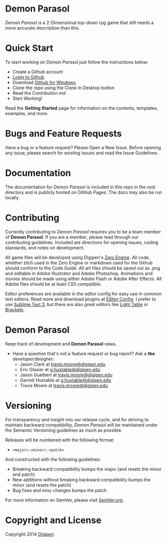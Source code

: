 <h1>Demon Parasol</h1>
<em>Demon Parasol</em> is a 2-Dimensional top-down rpg game that still needs a more accurate description than this.</p>

<h1>Quick Start</h1>
<p>To start working on <em>Demon Parasol</em> just follow the instructions below:
<ul>
    <li>Create a Github account</li>
    <li><a href="http://www.github.com/login" target="_blank">Login to Github</a></li>
    <li>Download <a href="https://github.com/egleiser/DemonParasol" download="GithubSetup.exe">Github for Windows</a>.</li>
    <li>Clone the repo using the Clone in Desktop button</li>
    <li>Read the <a href="https://github.com/egleiser/DemonParasol/blob/master/CONTRIBUTING.md"></a>Contribution.md</li>
    <li>Start Working!</li>
</ul>
Read the <strong>Getting Started</strong> page for information on the contents, templates, examples, and more.</p>
<h1>Bugs and Feature Requests</h1>
<p>Have a bug or a feature request? Please Open a New Issue. Before opening any issue, please search for existing issues and read the Issue Guidelines.</p>

<h1>Documentation</h1>
<p>The documentation for <em>Demon Parasol</em> is included in this repo in the root directory and is publicly hosted on GitHub Pages. The docs may also be run locally.</p>
<h1>Contributing</h1>
<p>Currently contributing to <em>Demon Parasol</em> requires you to be a team member of <strong>Demon Parasol</strong>. If you are a member, please read through our contributing guidelines. Included are directions for opening issues, coding standards, and notes on development.</p>
<p>All game files will be developed using Digipen's <a href="http://zero.digipen.edu/" target="_blank">Zero Engine</a>. All code, whether zilch used in the Zero Engine or markdown used for the Github should conform to the Code Guide. All art files should be saved out as .png and editable in Adobe Illustrator and Adobe Photoshop. Animations and movies should be made using either Adobe Flash or Adobe After Effects. All Adobe files should be at least CS5 compatible.</p>
<p>Editor preferences are available in the editor config for easy use in common text editors. Read more and download plugins at <a href="http://editorconfig.org" target="_blank">Editor Config</a>. I prefer to use <a href="http://www.sublimetext.com/3" target="_blank">Sublime Text 3</a>, but there are also great editors like <a href="http://www.lighttable.com/" target="_blank">Light Table</a> or <a href="http://brackets.io/" target="_blank">Brackets</a>.</p>

<h1>Demon Parasol</h1>
<p>Keep track of development and <strong>Demon Parasol</strong> news.
    <ul>
        <li>Have a question that's not a feature request or bug report? Ask a <strong>tba</strong> developer/designer:
            <ul>
                <li>Jason Clark at <a href="mailto:j.clark@digipen.edu">travis.moore@digipen.edu</a></li>
                <li>Eric Glasier at <a href="mailto:e.glaiser@digipen.edu">g.huxtable@digipen.edu</a></li>
                <li>Jason Guelbert at <a href="mailto:j.guelbert@digipen.edu">travis.moore@digipen.edu</a></li>
                <li>Garrett Huxtable at <a href="mailto:g.huxtable@digipen.edu">g.huxtable@digipen.edu</a></li>
                <li>Travis Moore at <a href="mailto:travis.moore@digipen.edu">travis.moore@digipen.edu</a></li>
            </ul>
        </li>
    </ul>
</p>

<h1>Versioning</h1>
<p>For transparency and insight into our release cycle, and for striving to maintain backward compatibility, <em>Demon Parasol</em> will be maintained under the Semantic Versioning guidelines as much as possible.</p>
<p>Releases will be numbered with the following format:
<ul>
    <li><code>&lt;major&gt;.&lt;minor&gt;.&lt;patch&gt;</code></li>
</ul>
And constructed with the following guidelines:
    <ul>
        <li>Breaking backward compatibility bumps the major (and resets the minor and patch)</li>
        <li>New additions without breaking backward compatibility bumps the minor (and resets the patch)</li>
        <li>Bug fixes and misc changes bumps the patch</li>
    </ul>
For more information on SemVer, please visit <a href="http://semver.org/" target="_blank">SemVer.org</a>.
</p>

<h1>Copyright and License</h1>
<p>Copyright 2014 <a href="https://www.digipen.edu/academics/course-catalog/notices/#c29318" target="_blank">Digipen</a>